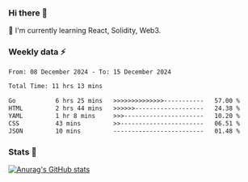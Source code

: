 ### Hi there 👋
🌱 I'm currently learning React, Solidity, Web3.

<!--
**cyf-maple/cyf-maple** is a ✨ _special_ ✨ repository because its `README.md` (this file) appears on your GitHub profile.

Here are some ideas to get you started:

- 🔭 I’m currently working on ...
- 🌱 I’m currently learning ...
- 👯 I’m looking to collaborate on ...
- 🤔 I’m looking for help with ...
- 💬 Ask me about ...
- 📫 How to reach me: ...
- 😄 Pronouns: ...
- ⚡ Fun fact: ...
-->

### Weekly data ⚡
<!--START_SECTION:waka-->

```txt
From: 08 December 2024 - To: 15 December 2024

Total Time: 11 hrs 13 mins

Go           6 hrs 25 mins   >>>>>>>>>>>>>>-----------   57.00 %
HTML         2 hrs 44 mins   >>>>>>-------------------   24.38 %
YAML         1 hr 8 mins     >>>----------------------   10.20 %
CSS          43 mins         >>-----------------------   06.51 %
JSON         10 mins         -------------------------   01.48 %
```

<!--END_SECTION:waka-->


### Stats 💬
[![Anurag's GitHub stats](https://github-readme-stats.vercel.app/api?username=cyf-maple)](https://github.com/anuraghazra/github-readme-stats)
